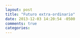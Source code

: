 ```yaml
---
layout: post
title: "Futuro extra-ordinario"
date: 2013-12-03 14:20:54 -0500
comments: true
categories: 
---
```

